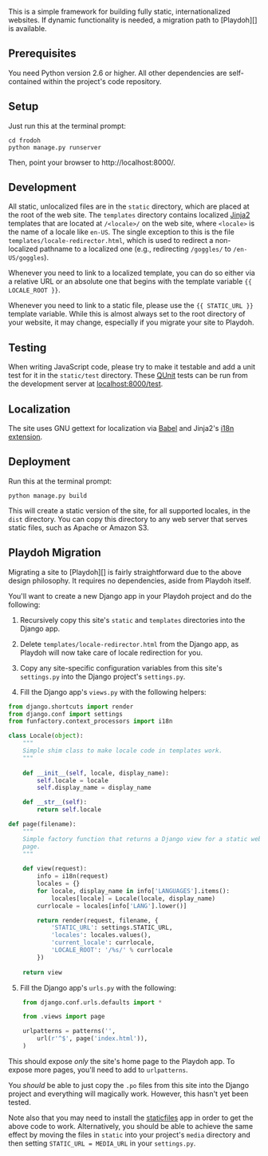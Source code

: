 This is a simple framework for building fully static, internationalized
websites. If dynamic functionality is needed, a migration path to
[Playdoh][] is available.

## Prerequisites

You need Python version 2.6 or higher. All other dependencies are
self-contained within the project's code repository.

## Setup

Just run this at the terminal prompt:

    cd frodoh
    python manage.py runserver

Then, point your browser to http://localhost:8000/.

## Development

All static, unlocalized files are in the `static` directory, which are
placed at the root of the web site. The `templates` directory
contains localized [Jinja2][] templates that are located at `/<locale>/` on
the web site, where `<locale>` is the name of a locale like `en-US`. The
single exception to this is the file `templates/locale-redirector.html`,
which is used to redirect a non-localized pathname to a localized one (e.g.,
redirecting `/goggles/` to `/en-US/goggles`).

Whenever you need to link to a localized template, you can do so either via
a relative URL or an absolute one that begins with the template variable
`{{ LOCALE_ROOT }}`.

Whenever you need to link to a static file, please use the `{{ STATIC_URL }}` 
template variable. While this is almost always set to the root directory
of your website, it may change, especially if you migrate your site to
Playdoh.

  [Jinja2]: http://jinja.pocoo.org/

## Testing

When writing JavaScript code, please try to make it testable and add
a unit test for it in the `static/test` directory. These [QUnit][]
tests can be run from the development server at  [localhost:8000/test][].

  [QUnit]: http://docs.jquery.com/Qunit
  [localhost:8000/test]: http://localhost:8000/test/

## Localization

The site uses GNU gettext for localization via [Babel][] and Jinja2's
[i18n extension][].

  [Babel]: http://babel.edgewall.org/
  [i18n extension]: http://jinja.pocoo.org/docs/templates/#extensions

## Deployment

Run this at the terminal prompt:

    python manage.py build
    
This will create a static version of the site, for all supported locales, in 
the `dist` directory. You can copy this directory to any web server that 
serves static files, such as Apache or Amazon S3.

## Playdoh Migration

Migrating a site to [Playdoh][] is fairly straightforward due to the
above design philosophy. It requires no dependencies, aside from Playdoh
itself.

You'll want to create a new Django app in your Playdoh project and do
the following:

1. Recursively copy this site's `static` and `templates` directories into the
   Django app.

2. Delete `templates/locale-redirector.html` from the Django app, 
   as Playdoh will now take care of locale redirection for you.

3. Copy any site-specific configuration variables from this site's
   `settings.py` into the Django project's `settings.py`.

4. Fill the Django app's `views.py` with the following helpers:

```python
from django.shortcuts import render
from django.conf import settings
from funfactory.context_processors import i18n

class Locale(object):
    """
    Simple shim class to make locale code in templates work.
    """
    
    def __init__(self, locale, display_name):
        self.locale = locale
        self.display_name = display_name

    def __str__(self):
        return self.locale

def page(filename):
    """
    Simple factory function that returns a Django view for a static website
    page.
    """
    
    def view(request):
        info = i18n(request)
        locales = {}
        for locale, display_name in info['LANGUAGES'].items():
            locales[locale] = Locale(locale, display_name)
        currlocale = locales[info['LANG'].lower()]

        return render(request, filename, {
            'STATIC_URL': settings.STATIC_URL,
            'locales': locales.values(),
            'current_locale': currlocale,
            'LOCALE_ROOT': '/%s/' % currlocale
        })
    
    return view
```

5. Fill the Django app's `urls.py` with the following:

```python
    from django.conf.urls.defaults import *

    from .views import page

    urlpatterns = patterns('',
        url(r'^$', page('index.html')),
    )
```

This should expose *only* the site's home page to the Playdoh app. To
expose more pages, you'll need to add to `urlpatterns`.

You *should* be able to just copy the `.po` files from this site into
the Django project and everything will magically work. However, this hasn't
yet been tested.

Note also that you may need to install the [staticfiles][] app in order to get
the above code to work. Alternatively, you should be able to achieve the same
effect by moving the files in `static` into your project's `media` directory
and then setting `STATIC_URL = MEDIA_URL` in your `settings.py`.

  [staticfiles]: https://docs.djangoproject.com/en/dev/ref/contrib/staticfiles/
